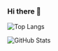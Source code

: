 ### Hi there 👋


![Top Langs](https://github-readme-stats.vercel.app/api/top-langs/?username=jamesnyakush&hide=html&layout=compact&height=220)

![GitHub Stats](https://github-readme-stats.vercel.app/api?username=jamesnyakush&show_icons=true&count_private=true&hide=stars,contribs&line_height=25&height=220)



